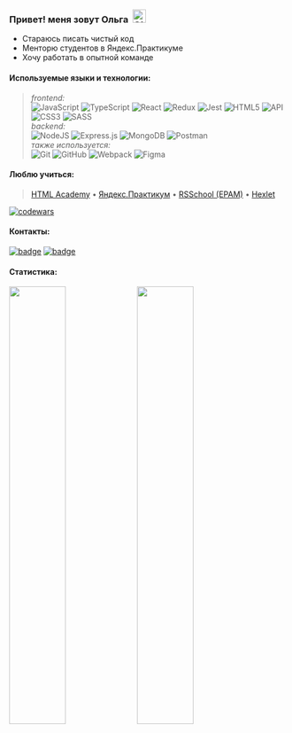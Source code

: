 ### Привет! меня зовут Ольга &nbsp;<a href="https://t.me/tr0lya" target="_blank" rel="nofollow"><img alt="Olga's Telegram" width="24px" src="https://cdn.jsdelivr.net/npm/simple-icons@v3/icons/telegram.svg" /></a>

- Стараюсь писать чистый код
- Менторю студентов в Яндекс.Практикуме
- Хочу работать в опытной команде

#### Используемые языки и технологии:
> *frontend:*  
![JavaScript](https://img.shields.io/badge/javascript-36465D.svg?style=for-the-badge&logo=javascript&logoColor=CCC)
![TypeScript](https://img.shields.io/badge/typescript-36465D.svg?style=for-the-badge&logo=typescript&logoColor=CCC)
![React](https://img.shields.io/badge/react-36465D.svg?style=for-the-badge&logo=react&logoColor=CCC)
![Redux](https://img.shields.io/badge/redux-36465D.svg?style=for-the-badge&logo=redux&logoColor=CCC)
![Jest](https://img.shields.io/badge/jest-36465D.svg?style=for-the-badge&logo=jest&logoColor=CCC)
![HTML5](https://img.shields.io/badge/html5-36465D.svg?style=for-the-badge&logo=html5&logoColor=CCC)
![API](https://img.shields.io/badge/-BEM%20-36465D?style=for-the-badge&logo=BEM&logoColor=CCC)
![CSS3](https://img.shields.io/badge/css3-36465D.svg?style=for-the-badge&logo=css3&logoColor=CCC)
![SASS](https://img.shields.io/badge/sass-36465D.svg?style=for-the-badge&logo=sass&logoColor=CCC)   
*backend:*  
![NodeJS](https://img.shields.io/badge/node.js-36465D?style=for-the-badge&logo=node.js&logoColor=CCC)
![Express.js](https://img.shields.io/badge/express.js-36465D.svg?style=for-the-badge&logo=express&logoColor=CCC)
![MongoDB](https://img.shields.io/badge/MongoDB-36465D.svg?style=for-the-badge&logo=mongodb&logoColor=CCC)
![Postman](https://img.shields.io/badge/Postman-36465D?style=for-the-badge&logo=postman&logoColor=CCC)  
*также используется:*  
![Git](https://img.shields.io/badge/git-36465D.svg?style=for-the-badge&logo=git&logoColor=CCC)
![GitHub](https://img.shields.io/badge/github-36465D.svg?style=for-the-badge&logo=github&logoColor=CCC)
![Webpack](https://img.shields.io/badge/webpack-36465D.svg?style=for-the-badge&logo=webpack&logoColor=CCC)
![Figma](https://img.shields.io/badge/figma-36465D.svg?style=for-the-badge&logo=figma&logoColor=CCC)  

#### Люблю учиться:
> [HTML Academy](https://htmlacademy.ru/profile/olala) &bullet;
[Яндекс.Практикум](https://disk.yandex.ru/i/wJ4JctJd6cCmiA) &bullet;
[RSSchool (EPAM)](https://app.rs.school/certificate/uaz94h5s) &bullet;
[Hexlet](https://ru.hexlet.io/u/trolya)  
<a href="https://www.codewars.com/users/olgalatkina">
  <img alt="codewars" src="https://www.codewars.com/users/olgalatkina/badges/small">
</a>

#### Контакты:  
[![badge](https://img.shields.io/badge/olga.latkina@gmail.com-Gmail-CCC)](mailto:olga.latkina@gmail.com) [![badge](https://img.shields.io/badge/@tr0lya-Telegram-CCC)](https://t.me/tr0lya)  

#### Статистика:
<p>
  <img src="https://github-readme-stats.vercel.app/api?username=olgalatkina&show_icons=true&theme=light" width=45%>
  <img src="https://github-readme-streak-stats.herokuapp.com?user=olgalatkina&theme=merko&hide_border=true" width=45%>
</p>

<!--
**olgalatkina/olgalatkina** is a ✨ _special_ ✨ repository because its `README.md` (this file) appears on your GitHub profile.

#### Статистика:
(e.g. dark, radical, merko, gruvbox, tokyonight, onedark, cobalt, synthwave, highcontrast, dracula)

[![Telegram](https://img.shields.io/badge/-Telegram-141130?style=plastic&logo=Telegram)](https://t.me/tr0lya) 
[![Email](https://img.shields.io/badge/-Email-005FF9?style=plastic&logo=Mail.Ru)](mailto:olga.latkina@gmail.com) 
Here are some ideas to get you started:

- 🔭 I’m currently working on ...
- 🌱 I’m currently learning ...
- 👯 I’m looking to collaborate on ...
- 🤔 I’m looking for help with ...
- 💬 Ask me about ...
- 📫 How to reach me: ...
- 😄 Pronouns: ...
- ⚡ Fun fact: ...

> *frontend:*  
![JavaScript](https://img.shields.io/badge/javascript-%23323330.svg?style=for-the-badge&logo=javascript&logoColor=%23F7DF1E)
![TypeScript](https://img.shields.io/badge/typescript-%23007ACC.svg?style=for-the-badge&logo=typescript&logoColor=white)
![React](https://img.shields.io/badge/react-%2320232a.svg?style=for-the-badge&logo=react&logoColor=%2361DAFB)
![Redux](https://img.shields.io/badge/redux-764ABC.svg?style=for-the-badge&logo=redux&logoColor=white)
![Jest](https://img.shields.io/badge/jest-darkred.svg?style=for-the-badge&logo=jest&logoColor=white)
![HTML5](https://img.shields.io/badge/html5-%23E34F26.svg?style=for-the-badge&logo=html5&logoColor=white)
![API](https://img.shields.io/badge/-BEM%20-%2320238a?style=for-the-badge)
![CSS3](https://img.shields.io/badge/css3-%231572B6.svg?style=for-the-badge&logo=css3&logoColor=white)
![SASS](https://img.shields.io/badge/sass-hotpink.svg?style=for-the-badge&logo=sass&logoColor=white)   
*backend:*  
![NodeJS](https://img.shields.io/badge/node.js-6DA55F?style=for-the-badge&logo=node.js&logoColor=white)
![Express.js](https://img.shields.io/badge/express.js-%23404d59.svg?style=for-the-badge&logo=express&logoColor=%2361DAFB)
![MongoDB](https://img.shields.io/badge/MongoDB-%234ea94b.svg?style=for-the-badge&logo=mongodb&logoColor=white)
![Postman](https://img.shields.io/badge/Postman-FF6C37?style=for-the-badge&logo=postman&logoColor=white)  
*также используется:*  
![Git](https://img.shields.io/badge/git-%23F05033.svg?style=for-the-badge&logo=git&logoColor=white)
![GitHub](https://img.shields.io/badge/github-%23121011.svg?style=for-the-badge&logo=github&logoColor=white)
![Webpack](https://img.shields.io/badge/webpack-%238DD6F9.svg?style=for-the-badge&logo=webpack&logoColor=black)
![Figma](https://img.shields.io/badge/figma-purple.svg?style=for-the-badge&logo=figma&logoColor=white)  

<div>
  <div width=45%>
    <h4>Люблю учиться:</h4>
    <a href="https://htmlacademy.ru/profile/olala" target="_blank">HTML Academy</a>
      &bullet;
    <a href="https://disk.yandex.ru/i/wJ4JctJd6cCmiA" target="_blank">Яндекс.Практикум</a>
      &bullet;
    <a href="https://app.rs.school/certificate/uaz94h5s" target="_blank">RSSchool</a>
      &bullet;
    <a href="https://ru.hexlet.io/u/trolya" target="_blank">Hexlet</a>
    <p>
      <a href="https://www.codewars.com/users/olgalatkina">
        <img alt="codewars" src="https://www.codewars.com/users/olgalatkina/badges/small">
      </a>
    </p>
  </div>
  <div width=45%>
    <h4>Контакты: 
      <a href="mailto:olga.latkina@gmail.com">Gmail</a> 
      <a href="https://t.me/tr0lya" target="_blank">Telegram</a>
    </h4>
  </div>
</div>
-->

